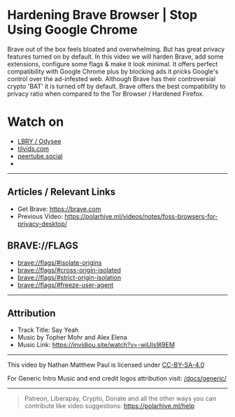 # Hardening Brave Browser | Stop Using Google Chrome 
Brave out of the box feels bloated and overwhelming. But has great privacy features turned on by default. 
In this video we will harden Brave, add some extensions, configure some flags & make it look minimal. It offers perfect compatibility with Google Chrome plus by blocking ads it pricks Google's control over the ad-infested web. Although Brave has their controversial crypto 'BAT' it is turned off by default. Brave offers the best compatibility to privacy ratio when compared to the Tor Browser / Hardened Firefox.

# Watch on
- [LBRY / Odysee](https://odysee.com/@polarhive:e/hardening-brave-browser:7)
- [tilvids.com](https://tilvids.com/videos/watch/8a267137-06dd-426c-ac8c-50840709bce9)
- [peertube.social](https://peertube.social/videos/watch/f3195598-99cb-4319-a06a-d94c3502a57e)
- 
---
## Articles / Relevant Links
- Get Brave: https://brave.com
- Previous Video: https://polarhive.ml/videos/notes/foss-browsers-for-privacy-desktop/

## BRAVE://FLAGS
- [brave://flags/#isolate-origins](brave://flags/#isolate-origins)
- [brave://flags/#cross-origin-isolated](brave://flags/#cross-origin-isolated)
- [brave://flags/#strict-origin-isolation](brave://flags/#strict-origin-isolation)
- [brave://flags/#freeze-user-agent](brave://flags/#freeze-user-agent)

---
## Attribution
- Track Title: Say Yeah 
- Music by Topher Mohr and Alex Elena
- Music Link: https://invidiou.site/watch?v=-wiUIs9I9EM

---
This video by Nathan Matthew Paul is licensed under [CC-BY-SA-4.0](https://creativecommons.org/licenses/by-sa/4.0/)

For Generic Intro Music and end credit logos attribution visit: [/docs/generic/](https://codeberg.org/polarhive/videos/src/branch/main/docs/generic/) 

---
> Patreon, Liberapay, Crypto, Donate and all the other ways you can contribute like video suggestions: https://polarhive.ml/help